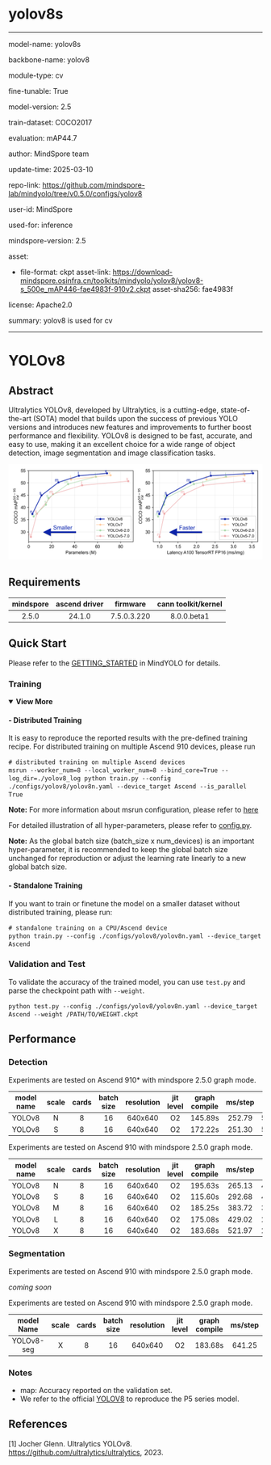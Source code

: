# yolov8s

---

model-name: yolov8s

backbone-name: yolov8

module-type: cv

fine-tunable: True

model-version: 2.5

train-dataset: COCO2017

evaluation: mAP44.7

author: MindSpore team

update-time: 2025-03-10

repo-link: <https://github.com/mindspore-lab/mindyolo/tree/v0.5.0/configs/yolov8>

user-id: MindSpore

used-for: inference

mindspore-version: 2.5

asset:

- file-format: ckpt
  asset-link: <https://download-mindspore.osinfra.cn/toolkits/mindyolo/yolov8/yolov8-s_500e_mAP446-fae4983f-910v2.ckpt>
  asset-sha256: fae4983f

license: Apache2.0

summary: yolov8 is used for cv

---

# YOLOv8

## Abstract

Ultralytics YOLOv8, developed by Ultralytics, is a cutting-edge, state-of-the-art (SOTA) model that builds upon the success of previous YOLO versions and introduces new features and improvements to further boost performance and flexibility. YOLOv8 is designed to be fast, accurate, and easy to use, making it an excellent choice for a wide range of object detection, image segmentation and image classification tasks.

<div align=center>
<img src="https://raw.githubusercontent.com/zhanghuiyao/pics/main/mindyolomindyolo-yolov8-comparison-plots.png"/>
</div>

## Requirements

| mindspore | ascend driver |  firmware   | cann toolkit/kernel |
| :-------: | :-----------: | :---------: | :-----------------: |
|   2.5.0   |    24.1.0     | 7.5.0.3.220 |     8.0.0.beta1     |

## Quick Start

Please refer to the [GETTING_STARTED](https://github.com/mindspore-lab/mindyolo/blob/master/GETTING_STARTED.md) in MindYOLO for details.

### Training

<details open>
<summary><b>View More</b></summary>

#### - Distributed Training

It is easy to reproduce the reported results with the pre-defined training recipe. For distributed training on multiple Ascend 910 devices, please run

```shell
# distributed training on multiple Ascend devices
msrun --worker_num=8 --local_worker_num=8 --bind_core=True --log_dir=./yolov8_log python train.py --config ./configs/yolov8/yolov8n.yaml --device_target Ascend --is_parallel True
```

**Note:** For more information about msrun configuration, please refer to [here](https://www.mindspore.cn/docs/zh-CN/r2.5.0/model_train/parallel/msrun_launcher.html)

For detailed illustration of all hyper-parameters, please refer to [config.py](https://github.com/mindspore-lab/mindyolo/blob/master/mindyolo/utils/config.py).

**Note:** As the global batch size (batch_size x num_devices) is an important hyper-parameter, it is recommended to keep the global batch size unchanged for reproduction or adjust the learning rate linearly to a new global batch size.

#### - Standalone Training

If you want to train or finetune the model on a smaller dataset without distributed training, please run:

```shell
# standalone training on a CPU/Ascend device
python train.py --config ./configs/yolov8/yolov8n.yaml --device_target Ascend
```

  </details>

### Validation and Test

To validate the accuracy of the trained model, you can use `test.py` and parse the checkpoint path with `--weight`.

```shell
python test.py --config ./configs/yolov8/yolov8n.yaml --device_target Ascend --weight /PATH/TO/WEIGHT.ckpt
```

## Performance

### Detection

Experiments are tested on Ascend 910\* with mindspore 2.5.0 graph mode.

| model name | scale | cards | batch size | resolution | jit level | graph compile | ms/step | img/s  |  map  |         recipe         |                                                       weight                                                       |
| :--------: | :---: | :---: | :--------: | :--------: | :-------: | :-----------: | :-----: | :----: | :---: | :--------------------: | :----------------------------------------------------------------------------------------------------------------: |
|   YOLOv8   |   N   |   8   |     16     |  640x640   |    O2     |    145.89s    | 252.79  | 506.35 | 37.3% | [yaml](./yolov8n.yaml) | [weights](https://download-mindspore.osinfra.cn/toolkits/mindyolo/yolov8/yolov8-n_500e_mAP372-0e737186-910v2.ckpt) |
|   YOLOv8   |   S   |   8   |     16     |  640x640   |    O2     |    172.22s    | 251.30  | 509.35 | 44.7% | [yaml](./yolov8s.yaml) | [weights](https://download-mindspore.osinfra.cn/toolkits/mindyolo/yolov8/yolov8-s_500e_mAP446-fae4983f-910v2.ckpt) |

Experiments are tested on Ascend 910 with mindspore 2.5.0 graph mode.

| model name | scale | cards | batch size | resolution | jit level | graph compile | ms/step | img/s  |  map  |         recipe         |                                                weight                                                |
| :--------: | :---: | :---: | :--------: | :--------: | :-------: | :-----------: | :-----: | :----: | :---: | :--------------------: | :--------------------------------------------------------------------------------------------------: |
|   YOLOv8   |   N   |   8   |     16     |  640x640   |    O2     |    195.63s    | 265.13  | 482.78 | 37.2% | [yaml](./yolov8n.yaml) | [weights](https://download.mindspore.cn/toolkits/mindyolo/yolov8/yolov8-n_500e_mAP372-cc07f5bd.ckpt) |
|   YOLOv8   |   S   |   8   |     16     |  640x640   |    O2     |    115.60s    | 292.68  | 437.34 | 44.6% | [yaml](./yolov8s.yaml) | [weights](https://download.mindspore.cn/toolkits/mindyolo/yolov8/yolov8-s_500e_mAP446-3086f0c9.ckpt) |
|   YOLOv8   |   M   |   8   |     16     |  640x640   |    O2     |    185.25s    | 383.72  | 333.58 | 50.5% | [yaml](./yolov8m.yaml) | [weights](https://download.mindspore.cn/toolkits/mindyolo/yolov8/yolov8-m_500e_mAP505-8ff7a728.ckpt) |
|   YOLOv8   |   L   |   8   |     16     |  640x640   |    O2     |    175.08s    | 429.02  | 298.35 | 52.8% | [yaml](./yolov8l.yaml) | [weights](https://download.mindspore.cn/toolkits/mindyolo/yolov8/yolov8-l_500e_mAP528-6e96d6bb.ckpt) |
|   YOLOv8   |   X   |   8   |     16     |  640x640   |    O2     |    183.68s    | 521.97  | 245.22 | 53.7% | [yaml](./yolov8x.yaml) | [weights](https://download.mindspore.cn/toolkits/mindyolo/yolov8/yolov8-x_500e_mAP537-b958e1c7.ckpt) |

### Segmentation

Experiments are tested on Ascend 910 with mindspore 2.5.0 graph mode.

_coming soon_

Experiments are tested on Ascend 910 with mindspore 2.5.0 graph mode.

| model Name | scale | cards | batch size | resolution | jit level | graph compile | ms/step | img/s  |  map  | mask map |             recipe             |                                                     weight                                                     |
| :--------: | :---: | :---: | :--------: | :--------: | :-------: | :-----------: | :-----: | :----: | :---: | :------: | :----------------------------: | :------------------------------------------------------------------------------------------------------------: |
| YOLOv8-seg |   X   |   8   |     16     |  640x640   |    O2     |    183.68s    | 641.25  | 199.61 | 52.5% |  42.9%   | [yaml](./seg/yolov8x-seg.yaml) | [weights](https://download.mindspore.cn/toolkits/mindyolo/yolov8/yolov8-x-seg_300e_mAP_mask_429-b4920557.ckpt) |

### Notes

- map: Accuracy reported on the validation set.
- We refer to the official [YOLOV8](https://github.com/ultralytics/ultralytics) to reproduce the P5 series model.

## References

<!--- Guideline: Citation format should follow GB/T 7714. -->

[1] Jocher Glenn. Ultralytics YOLOv8. <https://github.com/ultralytics/ultralytics>, 2023.
